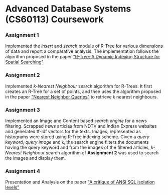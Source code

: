# Advanced Database Systems (CS60113) Coursework

### Assignment 1
Implemented the *insert* and *search* module of R-Tree for various dimensions of data and report a comparative analysis. 
The implementation follows the algorithm proposed in the paper ["R-Tree: A Dynamic Indexing Structure for Spatial Searching"](http://www-db.deis.unibo.it/courses/SI-LS/papers/Gut84.pdf)


### Assignment 2
Implemented *k-Nearest Neighbour* search algorithm for R-Trees. It first creates an R-Tree for a set of points, and then uses the algorithm proposed in the paper ["Nearest Neighbor Queries"](https://dl.acm.org/doi/10.1145/223784.223794) to retrieve `k` nearest neighbours.


### Assignment 3
Implemented an Image and Content based *search engine* for a news filtering. Scrapped news articles from NDTV and Indian Express websites and generated tf-idf vectors for the texts. Images, represented as histograms were stored using R-Tree indexing scheme. Given a *query keyword*, *query image* and `k`, the search engine filters the documents having the query keyword and from the images of the filtered articles, *k-Nearest Neighbour* search algorithm of **Assignment 2** was used to search the images and display them.


### Assignment 4
Presentation and Analysis on the paper ["A critique of ANSI SQL isolation levels"](https://dl.acm.org/doi/10.1145/223784.223785)